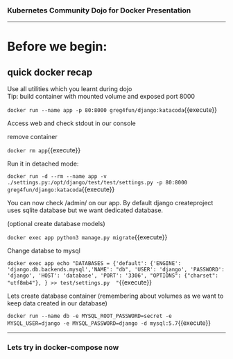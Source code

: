 ### Kubernetes Community Dojo for Docker Presentation
---  
# Before we begin:

## quick docker recap

Use all utilities which you learnt during dojo  
Tip: build container with mounted volume and exposed port 8000

`docker run --name app -p 80:8000 greg4fun/django:katacoda`{{execute}}



Access web and check stdout in our console

remove container

`docker rm app`{{execute}}

Run it in detached mode:

`docker run -d --rm --name app -v ./settings.py:/opt/django/test/test/settings.py -p 80:8000 greg4fun/django:katacoda`{{execute}}
 

You can now check /admin/ on our app. By default django createproject uses sqlite database but we want dedicated
database. 

(optional create database models)

`docker exec app python3 manage.py migrate`{{execute}}

Change databse to mysql


`docker exec app echo "DATABASES = {'default': {'ENGINE': 'django.db.backends.mysql','NAME': "db", 'USER': 'django', 'PASSWORD': 'django', 'HOST': 'database', 'PORT': '3306', "OPTIONS": {"charset": "utf8mb4"}, } >> test/settings.py  "`{{execute}}


Lets create database container (remembering about volumes as we want to keep data created in our database)

`docker run --name db -e MYSQL_ROOT_PASSWORD=secret -e MYSQL_USER=django -e MYSQL_PASSWORD=django -d mysql:5.7`{{execute}}


---

### Lets try in docker-compose now
